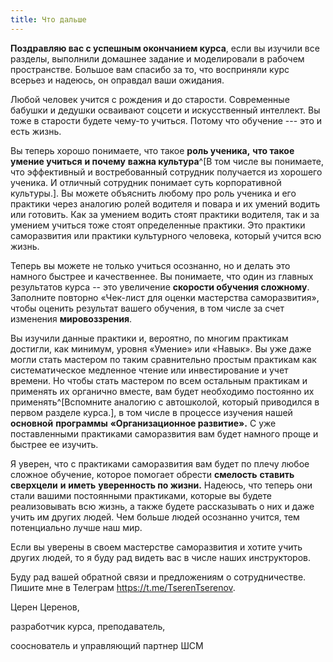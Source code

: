 ```yaml
---
title: Что дальше
---
```


**Поздравляю вас с успешным окончанием курса**, если вы изучили все
разделы, выполнили домашнее задание и моделировали в рабочем
пространстве. Большое вам спасибо за то, что восприняли курс всерьез и
надеюсь, он оправдал ваши ожидания.

Любой человек учится с рождения и до старости. Современные бабушки и
дедушки осваивают соцсети и искусственный интеллект. Вы тоже в старости
будете чему-то учиться. Потому что обучение --- это и есть жизнь.

Вы теперь хорошо понимаете, что такое **роль ученика,** **что такое
умение учиться** **и почему** **важна культура**^[В том
числе вы понимаете, что эффективный и востребованный сотрудник
получается из хорошего ученика. И отличный сотрудник понимает суть
корпоративной культуры.]. Вы можете объяснить любому про
роль ученика и его практики через аналогию ролей водителя и повара и их
умений водить или готовить. Как за умением водить стоят практики
водителя, так и за умением учиться тоже стоят определенные практики. Это
практики саморазвития или практики культурного человека, который учится
всю жизнь.

Теперь вы можете не только учиться осознанно, но и делать это намного
быстрее и качественнее. Вы понимаете, что один из главных результатов
курса -- это увеличение **скорости обучения сложному**. Заполните
повторно «Чек-лист для оценки мастерства саморазвития», чтобы оценить
результат вашего обучения, в том числе за счет изменения
**мировоззрения**.

Вы изучили данные практики и, вероятно, по многим практикам достигли,
как минимум, уровня «Умение» или «Навык». Вы уже даже могли стать
мастером по таким сравнительно простым практикам как систематическое
медленное чтение или инвестирование и учет времени. Но чтобы стать
мастером по всем остальным практикам и применять их органично вместе,
вам будет необходимо постоянно их применять^[Вспомните
аналогию с автошколой, который приводился в первом разделе
курса.], в том числе в процессе изучения нашей
**основной** **программы** **«Организационное развитие».** С уже
поставленными практиками саморазвития вам будет намного проще и быстрее
ее изучить.

Я уверен, что с практиками саморазвития вам будет по плечу любое сложное
обучение, которое помогает обрести **смелость** **ставить сверхцели**
**и** **иметь** **уверенность по жизни.** Надеюсь, что теперь они стали
вашими постоянными практиками, которые вы будете реализовывать всю
жизнь, а также будете рассказывать о них и даже учить им других людей.
Чем больше людей осознанно учится, тем потенциально лучше наш мир.

Если вы уверены в своем мастерстве саморазвития и хотите учить других
людей, то я буду рад видеть вас в числе наших инструкторов.

Буду рад вашей обратной связи и предложениям о сотрудничестве. Пишите
мне в Телеграм <https://t.me/TserenTserenov>.

Церен Церенов,

разработчик курса, преподаватель,

сооснователь и управляющий партнер ШСМ
